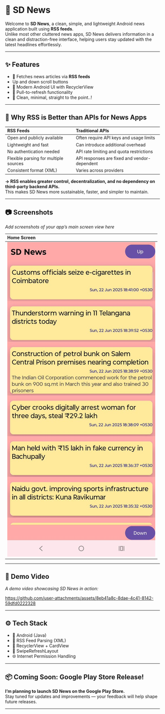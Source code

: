 # 📱 SD News

Welcome to **SD News**, a clean, simple, and lightweight Android news application built using **RSS feeds**.  
Unlike most other cluttered news apps, SD News delivers information in a clean and distraction-free interface, helping users stay updated with the latest headlines effortlessly.

---

## ✨ Features

- 📄 Fetches news articles via **RSS feeds**
- Up and down scroll buttons
- 📲 Modern Android UI with RecyclerView  
- 🔄 Pull-to-refresh functionality  
- 🎯 Clean, minimal, straight to the point..!

---

## 📖 Why RSS is Better than APIs for News Apps

| RSS Feeds | Traditional APIs |
|:-----------|:----------------|
| Open and publicly available | Often require API keys and usage limits |
| Lightweight and fast | Can introduce additional overhead |
| No authentication needed | API rate limiting and quota restrictions |
| Flexible parsing for multiple sources | API responses are fixed and vendor-dependent |
| Consistent format (XML) | Varies across providers |

**→ RSS enables greater control, decentralization, and no dependency on third-party backend APIs.**  
This makes SD News more sustainable, faster, and simpler to maintain.

---

## 📷 Screenshots

_Add screenshots of your app’s main screen view here_

| Home Screen |
|:------------|
| ![Home](screenshots/home_screen.jpg) |

---

## 🎥 Demo Video

_A demo video showcasing SD News in action:_

https://github.com/user-attachments/assets/8eb41a8c-8dae-4c41-8142-59dfd0222328

---

## ⚙️ Tech Stack

- 📱 Android (Java)
- 📰 RSS Feed Parsing (XML)
- 📜 RecyclerView + CardView
- 🔄 SwipeRefreshLayout
- 🌐 Internet Permission Handling

---

## 📦 Coming Soon: Google Play Store Release!

**I’m planning to launch SD News on the Google Play Store.**  
Stay tuned for updates and improvements — your feedback will help shape future releases.

---

